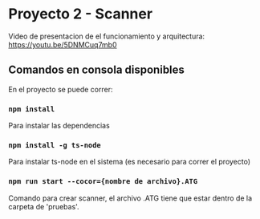 # Proyecto 2 - Scanner

Video de presentacion de el funcionamiento y arquitectura: https://youtu.be/5DNMCuq7mb0

## Comandos en consola disponibles

En el proyecto se puede correr:

### `npm install`

Para instalar las dependencias

### `npm install -g ts-node`
Para instalar ts-node en el sistema (es necesario para correr el proyecto)

### `npm run start --cocor={nombre de archivo}.ATG`

Comando para crear scanner, el archivo .ATG tiene que estar dentro de la carpeta de 'pruebas'.
